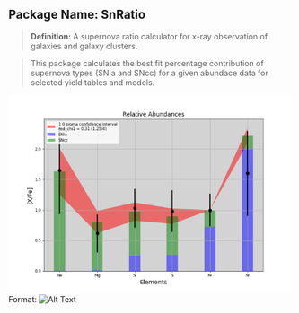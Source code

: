 ## Package Name: SnRatio

> **Definition:** A supernova ratio calculator for x-ray observation of galaxies and galaxy clusters.

> This package calculates the best fit percentage contribution of supernova types (SNIa and SNcc) for a given abundace data for selected yield tables and models.

![GitHub Logo](/outputs/Figure_Chi_Squared.png)
Format: ![Alt Text](url)


